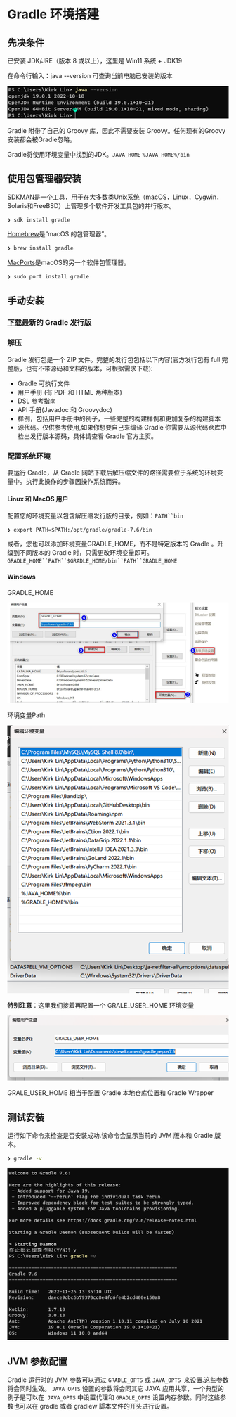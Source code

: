 # Gradle 环境搭建

## 先决条件

已安装 JDK/JRE（版本 8 或以上），这里是 Win11 系统 + JDK19

在命令行输入：java --version 可查询当前电脑已安装的版本

![image-20221127225232308](第02章_Gradle环境搭建.assets/image-20221127225232308.png)

Gradle 附带了自己的 Groovy 库，因此不需要安装 Groovy。任何现有的Groovy安装都会被Gradle忽略。

Gradle将使用环境变量中找到的JDK。`JAVA_HOME` `%JAVA_HOME%/bin`

## 使用包管理器安装

[SDKMAN](http://sdkman.io/)是一个工具，用于在大多数类Unix系统（macOS，Linux，Cygwin，Solaris和FreeBSD）上管理多个软件开发工具包的并行版本。

```bash
❯ sdk install gradle
```

[Homebrew](http://brew.sh/)是“macOS 的包管理器”。

```bash
❯ brew install gradle
```

[MacPorts](https://www.macports.org/)是macOS的另一个软件包管理器。

```bash
❯ sudo port install gradle
```

##  手动安装

###  [下载](https://gradle.org/releases)最新的 Gradle 发行版

### 解压

Gradle 发行包是一个 ZIP 文件。完整的发行包包括以下内容(官方发行包有 full 完整版，也有不带源码和文档的版本，可根据需求下载):

- Gradle 可执行文件
- 用户手册 (有 PDF 和 HTML 两种版本)
- DSL 参考指南
- API 手册(Javadoc 和 Groovydoc)
- 样例，包括用户手册中的例子，一些完整的构建样例和更加复杂的构建脚本
- 源代码。仅供参考使用,如果你想要自己来编译 Gradle 你需要从源代码仓库中检出发行版本源码，具体请查看 Gradle 官方主页。

### 配置系统环境

要运行 Gradle，从 Gradle 网站下载后解压缩文件的路径需要位于系统的环境变量中。执行此操作的步骤因操作系统而异。

#### Linux 和 MacOS 用户

配置您的环境变量以包含解压缩发行版的目录，例如：`PATH``bin`

```
❯ export PATH=$PATH:/opt/gradle/gradle-7.6/bin
```

或者，您也可以添加环境变量GRADLE_HOME，而不是特定版本的 Gradle 。升级到不同版本的 Gradle 时，只需更改环境变量即可。`GRADLE_HOME``PATH``$GRADLE_HOME/bin``PATH``GRADLE_HOME`

#### Windows

GRADLE_HOME

![image-20221127230621700](第02章_Gradle环境搭建.assets/image-20221127230621700.png)

环境变量Path

![image-20221127230816705](第02章_Gradle环境搭建.assets/image-20221127230816705.png)

**特别注意**：这里我们接着再配置一个 GRALE_USER_HOME 环境变量

![image-20221127231004550](第02章_Gradle环境搭建.assets/image-20221127231004550.png)

GRALE_USER_HOME 相当于配置 Gradle 本地仓库位置和 Gradle Wrapper

## 测试安装

运行如下命令来检查是否安装成功.该命令会显示当前的 JVM 版本和 Gradle 版本。

```bash
❯ gradle -v 
```

![image-20221127231122668](第02章_Gradle环境搭建.assets/image-20221127231122668.png)

## JVM 参数配置

Gradle 运行时的 JVM 参数可以通过 `GRADLE_OPTS` 或 `JAVA_OPTS `来设置.这些参数将会同时生效。 `JAVA_OPTS` 设置的参数将会同其它 JAVA 应用共享，一个典型的例子是可以在` JAVA_OPTS` 中设置代理和 `GRADLE_OPTS` 设置内存参数。同时这些参数也可以在 gradle 或者 gradlew 脚本文件的开头进行设置。